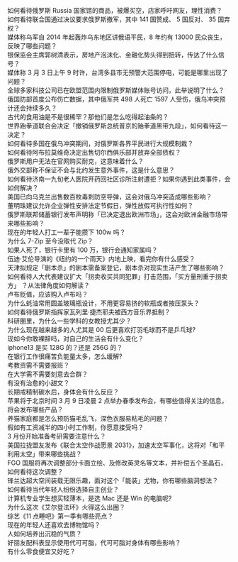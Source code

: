 如何看待俄罗斯 Russia 国家馆的商品，被爆买空，店家呼吁网友，理性消费？  
如何看待联合国通过决议要求俄罗斯撤军，其中 141 国赞成、 5 国反对、 35 国弃权？  
媒体称乌军自 2014 年起轰炸乌东地区讲俄语平民，8 年约有 13000 民众丧生，反映了哪些问题？  
银保监会主席郭树清表示，房地产泡沫化、金融化势头得到扭转，传达了什么信号？  
媒体称 3 月 3 日上午 9 时许，台湾多县市无预警大范围停电，可能是哪里出现了问题？  
全球多家科技公司已在欧盟范围内限制俄罗斯媒体账号访问，此举说明了什么？  
俄国防部首度公布伤亡数据，其中俄军共 498 人死亡 1597 人受伤，俄乌冲突预计还会持续多久？  
古代的食用油是不是很稀罕？那他们是怎么吃得起油条的？  
世界跆拳道联合会决定「撤销俄罗斯总统普京的跆拳道黑带九段」，如何看待这一决定？  
如何看待多国在俄乌冲突期间，对俄罗斯各界平民进行大规模制裁？  
如何看待阿布拉莫维奇决定出售切尔西俱乐部并放弃全部债权？  
俄罗斯用户无法在官网购买耐克，这意味着什么？  
俄外交部称不保证不会与北约发生意外事件，这是什么意思？  
如何看待济南一九旬老人医院开药回社区诊所注射遭拒？如果你遇到此类事件，会如何解决？  
美国已向乌克兰出售数百枚毒刺防空导弹，这会对俄乌冲突造成哪些影响？  
董明珠建议允许企业弹性安排法定节假日，弹性放假可执行性如何？  
俄罗斯联邦储蓄银行发布声明称「已决定退出欧洲市场」，这会对欧洲金融市场带来哪些影响？  
现在的年轻人打工一辈子能攒下 100w 吗？  
为什么 7-Zip 至今没取代 Zip？  
如果人死了，银行卡里有 100 万，银行会通知家属吗？  
伍迪·艾伦导演的《纽约的一个雨天》内地上映，看完你有什么感受？  
天津拟规定「剧本杀」的剧本需备案登记，剧本杀对现实生活产生了哪些影响？  
如何看待人大代表建议扩大「拐卖收买共同犯罪」打击范围，「买方量刑重于拐卖方」 ？从法律角度如何解读？  
卢布贬值，应该购入卢布吗？  
为什么蚝油常用圆盖玻璃瓶设计，不用更容易挤的软瓶或者按压泵头？  
如何看待俄罗斯指挥家瓦列里·捷杰耶夫被西方音乐界抵制？  
科研圈里，为什么一些学科的女教授尤其少？  
为什么现在越来越多的人尤其是 00 后更喜欢打羽毛球而不是乒乓球?  
现如今你敢裸辞吗，对自己的生活会有什么变化？  
iphone13 是买 128G 的？还是 256G 的？  
在银行工作很痛苦负能量太多，怎么缓解?  
考教资需不需要报班？  
在大学需不需要刻意去合群？  
有没有治愈的小甜文？  
长期戒精制碳水后，身体会有什么反应？  
苹果将于北京时间 3 月 9 日凌晨 2 点举办春季发布会，有哪些值得关注的信息，将会发布哪些产品？  
养猫家庭都是怎么预防猫毛乱飞，深色衣服易粘毛的问题？  
假如有工资减半的四小时工作制，你愿意接受吗？  
3 月份开始准备考研需要注意什么？  
美国拉拢盟友发布《联合太空作战愿景 2031》，加速太空军事化，这将对「和平利用太空」带来哪些挑战？  
FGO 国服将再次调整部分卡面立绘、及修改英灵名等文本，并补偿五个圣晶石，如何看待这次调整？  
锋兰达超大空间装载无限乐趣，面对这个「能装」尤物，你有哪些脑洞想法？  
如何看待当代年轻人纷纷选择自主创业？  
计算机专业学生想买轻薄本，是选 Mac 还是 Win 的电脑呢?  
为什么这次《艾尔登法环》火得这么出圈？  
综艺《11 点睡吧》第一季有哪些亮点？  
现在的年轻人还喜欢去博物馆吗？  
人如何培养出沉稳的气质？  
好丽友配料表显示使用代可可脂，代可可脂对身体有哪些影响？  
有什么零食便宜又好吃？  
